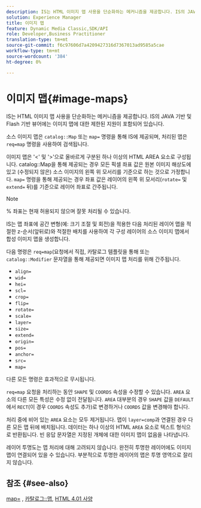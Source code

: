 ```yaml
---
description: IS는 HTML 이미지 맵 사용을 단순화하는 메커니즘을 제공합니다. IS의 JAVA 기반 및 Flash 기반 뷰어에는 이미지 맵에 대한 제한된 지원이 포함되어 있습니다.
solution: Experience Manager
title: 이미지 맵
feature: Dynamic Media Classic,SDK/API
role: Developer,Business Practitioner
translation-type: tm+mt
source-git-commit: f6c97606d7a4209427316d7367013ad9585a5cae
workflow-type: tm+mt
source-wordcount: '384'
ht-degree: 0%

---
```



# 이미지 맵{#image-maps}

IS는 HTML 이미지 맵 사용을 단순화하는 메커니즘을 제공합니다. IS의 JAVA 기반 및 Flash 기반 뷰어에는 이미지 맵에 대한 제한된 지원이 포함되어 있습니다.

소스 이미지 맵은 `catalog::Map` 또는 `map=` 명령을 통해 IS에 제공되며, 처리된 맵은 `req=map` 명령을 사용하여 검색됩니다.

이미지 맵은 &#39;&lt;&#39; 및 &#39;>&#39;으로 올바르게 구분된 하나 이상의 HTML AREA 요소로 구성됩니다. catalog::Map을 통해 제공되는 경우 모든 픽셀 좌표 값은 원본 이미지 해상도에 있고 (수정되지 않은) 소스 이미지의 왼쪽 위 모서리를 기준으로 하는 것으로 가정합니다. `map=` 명령을 통해 제공되는 경우 좌표 값은 레이어의 왼쪽 위 모서리(`rotate=` 및 `extend=` 뒤)를 기준으로 레이어 좌표로 간주됩니다.

>[!NOTE]
>
>% 좌표는 현재 허용되지 않으며 잘못 처리될 수 있습니다.

IS는 맵 좌표에 공간 변형(예: 크기 조절 및 회전)을 적용한 다음 처리된 레이어 맵을 적절한 z-순서(앞뒤로)와 적절한 배치를 사용하여 각 구성 레이어의 소스 이미지 맵에서 합성 이미지 맵을 생성합니다.

다음 명령은 `req=map`(요청에서 직접, 카탈로그 템플릿을 통해 또는 `catalog::Modifier` 문자열을 통해 제공되면 이미지 맵 처리를 위해 간주됩니다.

* `align=`
* `wid=`
* `hei=`
* `scl=`
* `crop=`
* `flip=`
* `rotate=`
* `scale=`
* `layer=`
* `size=`
* `extend=`
* `origin=`
* `pos=`
* `anchor=`
* `src=`
* `map=`

다른 모든 명령은 효과적으로 무시됩니다.

`req=map` 요청을 처리하는 동안 `SHAPE` 및 `COORDS` 속성을 수정할 수 있습니다. `AREA` 요소의 다른 모든 특성은 수정 없이 전달됩니다. `AREA` 대부분의 경우 `SHAPE` 값을 `DEFAULT`에서 `RECT`(이 경우 `COORDS` 속성도 추가)로 변경하거나 `COORDS` 값을 변경해야 합니다.

처리 중에 비어 있는 `AREA` 요소는 모두 제거됩니다. 맵이 `layer=comp`과 연결된 경우 다른 모든 맵 뒤에 배치됩니다. 데이터는 하나 이상의 HTML `AREA` 요소로 텍스트 형식으로 반환됩니다. 빈 응답 문자열은 지정된 개체에 대한 이미지 맵이 없음을 나타냅니다.

레이어 투명도는 맵 처리에 대해 고려되지 않습니다. 완전히 투명한 레이어에도 이미지 맵이 연결되어 있을 수 있습니다. 부분적으로 투명한 레이어의 맵은 투명 영역으로 잘리지 않습니다.

## 참조 {#see-also}

[map=](../../../../../is-api/http-ref/image-serving-api-ref/c-http-protocol-reference/c-command-reference/r-map.md#reference-8f96545f196b4b7caa616e15c2363f06) ,  [카탈로그::맵](/help/aem-is-ir-api/is-api/image-catalog/image-serving-api-ref/c-image-catalog-reference/c-image-svg-data-reference/c-image-data-reference/r-map-cat.md),  [HTML 4.01 사양](http://www.w3.org/TR/html401/)
